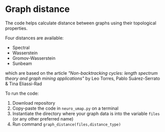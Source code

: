 # Graph distance
The code helps calculate distance between graphs using their topological properties. 

Four distances are available: 
- Spectral
- Wasserstein
- Gromov-Wasserstein
- Sunbeam

which are based on the article *"Non-backtracking cycles: length spectrum theory and graph mining applications"* by Leo Torres, Pablo Suárez-Serrato & Tina Eliassi-Rad


To run the code:

1. Download repository
2. Copy-paste the code in `neuro_umap.py` on a terminal 
3. Instantiate the directory where your graph data is into the variable `files` (or any other preferred name)
4. Run command `graph_distance(files,distance_type)`
